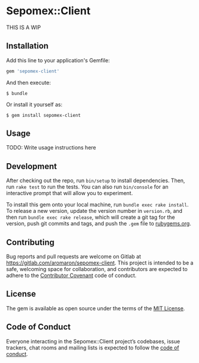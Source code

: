 # Sepomex::Client

THIS IS A WIP

## Installation

Add this line to your application's Gemfile:

```ruby
gem 'sepomex-client'
```

And then execute:

    $ bundle

Or install it yourself as:

    $ gem install sepomex-client

## Usage

TODO: Write usage instructions here

## Development

After checking out the repo, run `bin/setup` to install dependencies. Then, run `rake test` to run the tests. You can also run `bin/console` for an interactive prompt that will allow you to experiment.

To install this gem onto your local machine, run `bundle exec rake install`. To release a new version, update the version number in `version.rb`, and then run `bundle exec rake release`, which will create a git tag for the version, push git commits and tags, and push the `.gem` file to [rubygems.org](https://rubygems.org).

## Contributing

Bug reports and pull requests are welcome on Gitlab at https://gitlab.com/aromaron/sepomex-client. This project is intended to be a safe, welcoming space for collaboration, and contributors are expected to adhere to the [Contributor Covenant](http://contributor-covenant.org) code of conduct.

## License

The gem is available as open source under the terms of the [MIT License](https://opensource.org/licenses/MIT).

## Code of Conduct

Everyone interacting in the Sepomex::Client project’s codebases, issue trackers, chat rooms and mailing lists is expected to follow the [code of conduct](https://gitlab.com/aromaron/sepomex-client/blob/master/CODE_OF_CONDUCT.md).
